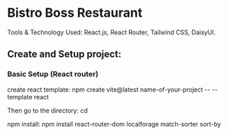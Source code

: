 # Bistro Boss Restaurant 

Tools & Technology Used: React.js, React Router, Tailwind CSS, DaisyUI.

## Create and Setup project:

### Basic Setup (React router)
create react template: npm create vite@latest name-of-your-project -- --template react

Then go to the directory: cd <your new project directory>

npm install: npm install react-router-dom localforage match-sorter sort-by



